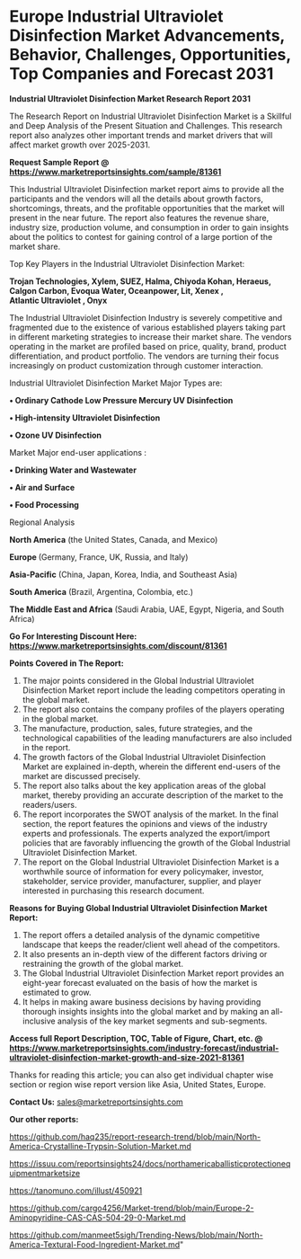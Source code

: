  # Europe Industrial Ultraviolet Disinfection Market Advancements, Behavior, Challenges, Opportunities, Top Companies and Forecast 2031

<strong>Industrial Ultraviolet Disinfection Market Research Report 2031</strong>

The Research Report on Industrial Ultraviolet Disinfection Market is a Skillful and Deep Analysis of the Present Situation and Challenges. This research report also analyzes other important trends and market drivers that will affect market growth over 2025-2031.

<strong>Request Sample Report @ <a href=https://www.marketreportsinsights.com/sample/81361>https://www.marketreportsinsights.com/sample/81361</a></strong>

This Industrial Ultraviolet Disinfection market report aims to provide all the participants and the vendors will all the details about growth factors, shortcomings, threats, and the profitable opportunities that the market will present in the near future. The report also features the revenue share, industry size, production volume, and consumption in order to gain insights about the politics to contest for gaining control of a large portion of the market share.

Top Key Players in the Industrial Ultraviolet Disinfection Market:

<strong>Trojan Technologies, Xylem, SUEZ, Halma, Chiyoda Kohan, Heraeus, Calgon Carbon, Evoqua Water, Oceanpower, Lit, Xenex , Atlantic Ultraviolet , Onyx</strong>

The Industrial Ultraviolet Disinfection Industry is severely competitive and fragmented due to the existence of various established players taking part in different marketing strategies to increase their market share. The vendors operating in the market are profiled based on price, quality, brand, product differentiation, and product portfolio. The vendors are turning their focus increasingly on product customization through customer interaction.

Industrial Ultraviolet Disinfection Market Major Types are:

<strong>• Ordinary Cathode Low Pressure Mercury UV Disinfection

• High-intensity Ultraviolet Disinfection

• Ozone UV Disinfection</strong>

Market Major end-user applications :

<strong>• Drinking Water and Wastewater

• Air and Surface

• Food Processing</strong>

Regional Analysis

</u><strong><b>North America</b></strong> (the United States, Canada, and Mexico)

<strong><b>Europe </b></strong>(Germany, France, UK, Russia, and Italy)

<strong><b>Asia-Pacific</b></strong> (China, Japan, Korea, India, and Southeast Asia)

<strong><b>South America</b></strong> (Brazil, Argentina, Colombia, etc.)

<strong><b>The Middle East and Africa</b></strong> (Saudi Arabia, UAE, Egypt, Nigeria, and South Africa)

<strong>Go For Interesting Discount Here: <a href=https://www.marketreportsinsights.com/discount/81361>https://www.marketreportsinsights.com/discount/81361</a></strong>

<strong>Points Covered in The Report:</strong>
<ol>
  <li>The major points considered in the Global Industrial Ultraviolet Disinfection Market report include the leading competitors operating in the global market.</li>
  <li>The report also contains the company profiles of the players operating in the global market.</li>
  <li>The manufacture, production, sales, future strategies, and the technological capabilities of the leading manufacturers are also included in the report.</li>
  <li>The growth factors of the Global Industrial Ultraviolet Disinfection Market are explained in-depth, wherein the different end-users of the market are discussed precisely.</li>
  <li>The report also talks about the key application areas of the global market, thereby providing an accurate description of the market to the readers/users.</li>
  <li>The report incorporates the SWOT analysis of the market. In the final section, the report features the opinions and views of the industry experts and professionals. The experts analyzed the export/import policies that are favorably influencing the growth of the Global Industrial Ultraviolet Disinfection Market.</li>
  <li>The report on the Global Industrial Ultraviolet Disinfection Market is a worthwhile source of information for every policymaker, investor, stakeholder, service provider, manufacturer, supplier, and player interested in purchasing this research document.</li>
</ol>
<strong>Reasons for Buying Global Industrial Ultraviolet Disinfection Market Report:</strong>

<ol>
  <li>The report offers a detailed analysis of the dynamic competitive landscape that keeps the reader/client well ahead of the competitors.</li>
  <li>It also presents an in-depth view of the different factors driving or restraining the growth of the global market.</li>
  <li>The Global Industrial Ultraviolet Disinfection Market report provides an eight-year forecast evaluated on the basis of how the market is estimated to grow.</li>
  <li>It helps in making aware business decisions by having providing thorough insights insights into the global market and by making an all-inclusive analysis of the key market segments and sub-segments.</li>
</ol>
<strong>Access full Report Description, TOC, Table of Figure, Chart, etc. @ <a href=https://www.marketreportsinsights.com/industry-forecast/industrial-ultraviolet-disinfection-market-growth-and-size-2021-81361>https://www.marketreportsinsights.com/industry-forecast/industrial-ultraviolet-disinfection-market-growth-and-size-2021-81361</a></strong>


Thanks for reading this article; you can also get individual chapter wise section or region wise report version like Asia, United States, Europe.

<strong>Contact Us:</strong>
sales@marketreportsinsights.com

<strong>Our other reports:</strong>

<a href=https://github.com/haq235/report-research-trend/blob/main/North-America-Crystalline-Trypsin-Solution-Market.md>https://github.com/haq235/report-research-trend/blob/main/North-America-Crystalline-Trypsin-Solution-Market.md</a>

<a href=https://issuu.com/reportsinsights24/docs/northamericaballisticprotectionequipmentmarketsize>https://issuu.com/reportsinsights24/docs/northamericaballisticprotectionequipmentmarketsize</a>

<a href=https://tanomuno.com/illust/450921>https://tanomuno.com/illust/450921</a>

<a href=https://github.com/cargo4256/Market-trend/blob/main/Europe-2-Aminopyridine-CAS-CAS-504-29-0-Market.md>https://github.com/cargo4256/Market-trend/blob/main/Europe-2-Aminopyridine-CAS-CAS-504-29-0-Market.md</a>

<a href=https://github.com/manmeet5sigh/Trending-News/blob/main/North-America-Textural-Food-Ingredient-Market.md>https://github.com/manmeet5sigh/Trending-News/blob/main/North-America-Textural-Food-Ingredient-Market.md</a>"
